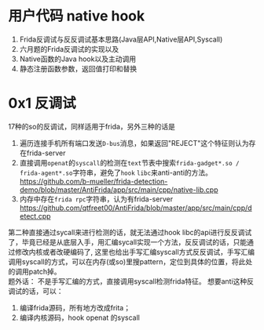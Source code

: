 # 用户代码 native hook
1. Frida反调试与反反调试基本思路(Java层API,Native层API,Syscall)
2. 六月题的Frida反调试的实现以及
3. Native函数的Java hook以及主动调用
4. 静态注册函数参数，返回值打印和替换

# 0x1 反调试
17种的so的反调试，同样适用于frida，另外三种的话是
1. 遍历连接手机所有端口发送`D-bus`消息，如果返回"REJECT"这个特征则认为存在frida-server
2. 直接调用`openat`的`syscall`的检测在`text`节表中搜索`frida-gadget*.so / frida-agent*.so`字符串，避免了`hook` `libc`来anti-anti的方法。
https://github.com/b-mueller/frida-detection-demo/blob/master/AntiFrida/app/src/main/cpp/native-lib.cpp
3. 内存中存在`frida rpc`字符串，认为有frida-server
https://github.com/qtfreet00/AntiFrida/blob/master/app/src/main/cpp/detect.cpp

第二种直接通过sycall来进行检测的话，就无法通过hook libc的api进行反反调试了，毕竟已经是从底层入手，用汇编sycall实现一个方法，反反调试的话，只能通过修改内核或者改硬编码了,
这里也给出手写汇编syscall方式反反调试，手写汇编调用syscall的方式，可以在内存(或so)里搜pattern，定位到具体的位置，将此处的调用patch掉。  
题外话：
不是手写汇编的方式，直接调用syscall检测frida特征。
想要anti这种反调试的话，可以：
1. 编译frida源码，所有地方改成frita；
2. 编译内核源码，hook openat 的syscall